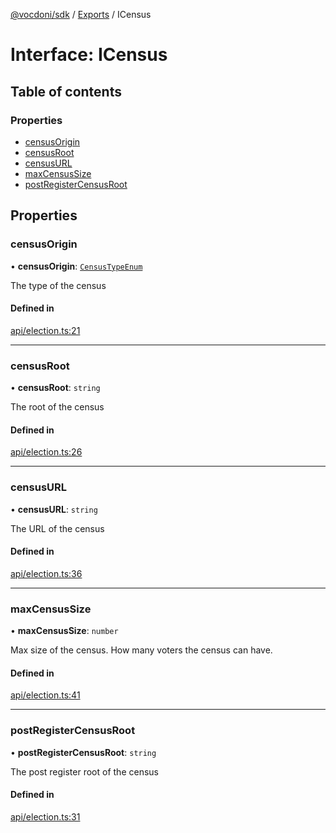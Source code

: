 [@vocdoni/sdk](/sdk) / [Exports](../modules) / ICensus

# Interface: ICensus

## Table of contents

### Properties

- [censusOrigin](ICensus#censusorigin)
- [censusRoot](ICensus#censusroot)
- [censusURL](ICensus#censusurl)
- [maxCensusSize](ICensus#maxcensussize)
- [postRegisterCensusRoot](ICensus#postregistercensusroot)

## Properties

### censusOrigin

• **censusOrigin**: [`CensusTypeEnum`](../enums/CensusTypeEnum)

The type of the census

#### Defined in

[api/election.ts:21](https://github.com/vocdoni/vocdoni-sdk/blob/9e24a20/src/api/election.ts#L21)

___

### censusRoot

• **censusRoot**: `string`

The root of the census

#### Defined in

[api/election.ts:26](https://github.com/vocdoni/vocdoni-sdk/blob/9e24a20/src/api/election.ts#L26)

___

### censusURL

• **censusURL**: `string`

The URL of the census

#### Defined in

[api/election.ts:36](https://github.com/vocdoni/vocdoni-sdk/blob/9e24a20/src/api/election.ts#L36)

___

### maxCensusSize

• **maxCensusSize**: `number`

Max size of the census. How many voters the census can have.

#### Defined in

[api/election.ts:41](https://github.com/vocdoni/vocdoni-sdk/blob/9e24a20/src/api/election.ts#L41)

___

### postRegisterCensusRoot

• **postRegisterCensusRoot**: `string`

The post register root of the census

#### Defined in

[api/election.ts:31](https://github.com/vocdoni/vocdoni-sdk/blob/9e24a20/src/api/election.ts#L31)
